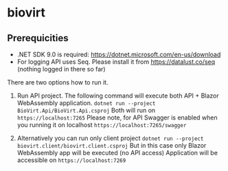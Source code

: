# biovirt

## Prerequicities
- .NET SDK 9.0 is required: https://dotnet.microsoft.com/en-us/download
- For logging API uses Seq. Please install it from https://datalust.co/seq (nothing logged in there so far)

There are two options how to run it.

1. Run API project. The following command will execute both API + Blazor WebAssembly application. 
`dotnet run --project BioVirt.Api/BioVirt.Api.csproj`
Both will run on `https://localhost:7265`
Please note, for API Swagger is enabled when you running it on localhost `https://localhost:7265/swagger`

2. Alternatively you can run only client project
`dotnet run --project biovirt.client/biovirt.client.csproj`
But in this case only Blazor WebAssembly app will be executed (no API access)
Application will be accessible on `https://localhost:7269`
